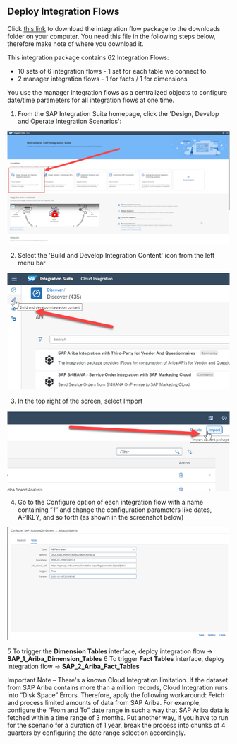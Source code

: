 ## Deploy Integration Flows

Click [this link](https://github.com/SAP-samples/btp-spend-analysis/tree/main/src/Flows) to download the integration flow package to the downloads folder on your computer.  You need this file in the following steps below, therefore make note of where you download it.

This integration package contains 62 Integration Flows:

- 10 sets of 6 integration flows - 1 set for each table we connect to
- 2 manager integration flows - 1 for facts / 1 for dimensions

You use the manager integration flows as a centralized objects to configure date/time parameters for all integration flows at one time.

 

1. From the SAP Integration Suite homepage, click the 'Design, Develop and Operate Integration Scenarios':

![CIS Import](../images/ISuite_Import1.png)

2. Select the 'Build and Develop Integration Content' icon from the left menu bar  

![CIS Import](../images/ISuite_Import2.png)

3. In the top right of the screen, select Import  

![CIS Import](../images/ISuite_Import3.png)

4. Go to the Configure option of each integration flow with a name containing ”_1_” and change the configuration parameters like dates, APIKEY, and so forth (as shown in the screenshot below)
 
![CIS Import](../images/CISLane_DeployIFLOW2.png)
 
5 To trigger the **Dimension Tables** interface, deploy integration flow -> **SAP_1_Ariba_Dimension_Tables**
6 To trigger **Fact Tables** interface, deploy integration flow -> **SAP_2_Ariba_Fact_Tables**
 

Important Note – There's a known Cloud Integration limitation.  If the dataset from SAP Ariba contains more than a million records, Cloud Integration runs into “Disk Space” Errors.  Therefore, apply the following workaround: Fetch and process limited amounts of data from SAP Ariba. For example, configure the “From and To” date range in such a way that SAP Ariba data is fetched within a time range of 3 months.  Put another way, if you have to run for the scenario for a duration of 1 year, break the process into chunks of 4 quarters by configuring the date range selection accordingly.
